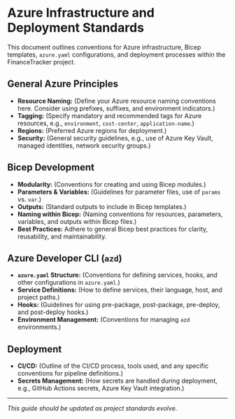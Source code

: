 # Azure Infrastructure and Deployment Standards

This document outlines conventions for Azure infrastructure, Bicep templates, `azure.yaml` configurations, and deployment processes within the FinanceTracker project.

## General Azure Principles

- **Resource Naming:** (Define your Azure resource naming conventions here. Consider using prefixes, suffixes, and environment indicators.)
- **Tagging:** (Specify mandatory and recommended tags for Azure resources, e.g., `environment`, `cost-center`, `application-name`.)
- **Regions:** (Preferred Azure regions for deployment.)
- **Security:** (General security guidelines, e.g., use of Azure Key Vault, managed identities, network security groups.)

## Bicep Development

- **Modularity:** (Conventions for creating and using Bicep modules.)
- **Parameters & Variables:** (Guidelines for parameter files, use of `params` vs. `var`.)
- **Outputs:** (Standard outputs to include in Bicep templates.)
- **Naming within Bicep:** (Naming conventions for resources, parameters, variables, and outputs within Bicep files.)
- **Best Practices:** Adhere to general Bicep best practices for clarity, reusability, and maintainability.

## Azure Developer CLI (`azd`)

- **`azure.yaml` Structure:** (Conventions for defining services, hooks, and other configurations in `azure.yaml`.)
- **Service Definitions:** (How to define services, their language, host, and project paths.)
- **Hooks:** (Guidelines for using pre-package, post-package, pre-deploy, and post-deploy hooks.)
- **Environment Management:** (Conventions for managing `azd` environments.)

## Deployment

- **CI/CD:** (Outline of the CI/CD process, tools used, and any specific conventions for pipeline definitions.)
- **Secrets Management:** (How secrets are handled during deployment, e.g., GitHub Actions secrets, Azure Key Vault integration.)

---

_This guide should be updated as project standards evolve._
